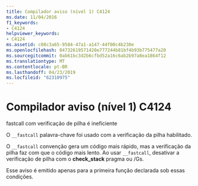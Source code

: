 ```yaml
---
title: Compilador aviso (nível 1) C4124
ms.date: 11/04/2016
f1_keywords:
- C4124
helpviewer_keywords:
- C4124
ms.assetid: c08c3a65-9584-47a1-a147-44f00c4b230e
ms.openlocfilehash: 04732619571420e777244b81bf4b93b775477a20
ms.sourcegitcommit: 0ab61bc3d2b6cfbd52a16c6ab2b97a8ea1864f12
ms.translationtype: MT
ms.contentlocale: pt-BR
ms.lasthandoff: 04/23/2019
ms.locfileid: "62310975"
---
```

# <a name="compiler-warning-level-1-c4124"></a>Compilador aviso (nível 1) C4124

fastcall com verificação de pilha é ineficiente

O `__fastcall` palavra-chave foi usado com a verificação da pilha habilitado.

O `__fastcall` convenção gera um código mais rápido, mas a verificação da pilha faz com que o código mais lento. Ao usar `__fastcall`, desativar a verificação de pilha com o **check_stack** pragma ou /Gs.

Esse aviso é emitido apenas para a primeira função declarada sob essas condições.